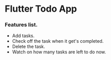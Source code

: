 # Flutter Todo App

### Features list.
- Add tasks.
- Check off the task when it get's completed.
- Delete the task.
- Watch on how many tasks are left to do now.




